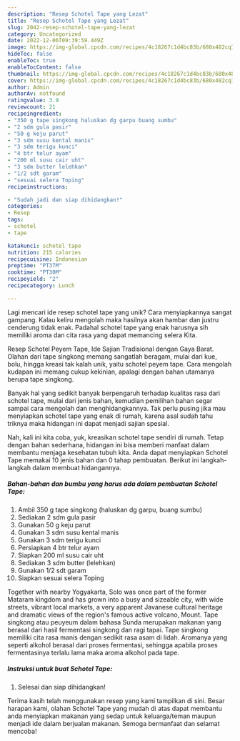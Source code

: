 ```yaml
---
description: "Resep Schotel Tape yang Lezat"
title: "Resep Schotel Tape yang Lezat"
slug: 2042-resep-schotel-tape-yang-lezat
category: Uncategorized
date: 2022-12-06T09:39:59.449Z
image: https://img-global.cpcdn.com/recipes/4c18267c1d4bc83b/680x482cq70/schotel-tape-foto-resep-utama.jpg
hideToc: false
enableToc: true
enableTocContent: false
thumbnail: https://img-global.cpcdn.com/recipes/4c18267c1d4bc83b/680x482cq70/schotel-tape-foto-resep-utama.jpg
cover: https://img-global.cpcdn.com/recipes/4c18267c1d4bc83b/680x482cq70/schotel-tape-foto-resep-utama.jpg
author: Admin
authorAv: notfound
ratingvalue: 3.9
reviewcount: 21
recipeingredient:
- "350 g tape singkong haluskan dg garpu buang sumbu"
- "2 sdm gula pasir"
- "50 g keju parut"
- "3 sdm susu kental manis"
- "3 sdm terigu kunci"
- "4 btr telur ayam"
- "200 ml susu cair uht"
- "3 sdm butter lelehkan"
- "1/2 sdt garam"
- "sesuai selera Toping"
recipeinstructions:

- "Sudah jadi dan siap dihidangkan!"
categories:
- Resep
tags:
- schotel
- tape

katakunci: schotel tape 
nutrition: 215 calories
recipecuisine: Indonesian
preptime: "PT37M"
cooktime: "PT30M"
recipeyield: "2"
recipecategory: Lunch

---
```





Lagi mencari ide resep schotel tape yang unik? Cara menyiapkannya sangat gampang. Kalau keliru mengolah maka hasilnya akan hambar dan justru cenderung tidak enak. Padahal schotel tape yang enak harusnya sih memiliki aroma dan cita rasa yang dapat memancing selera Kita.





Resep Schotel Peyem Tape, Ide Sajian Tradisional dengan Gaya Barat. Olahan dari tape singkong memang sangatlah beragam, mulai dari kue, bolu, hingga kreasi tak kalah unik, yaitu schotel peyem tape. Cara mengolah kudapan ini memang cukup kekinian, apalagi dengan bahan utamanya berupa tape singkong.

Banyak hal yang sedikit banyak berpengaruh terhadap kualitas rasa dari schotel tape, mulai dari jenis bahan, kemudian pemilihan bahan segar sampai cara mengolah dan menghidangkannya. Tak perlu pusing jika mau menyiapkan schotel tape yang enak di rumah, karena asal sudah tahu triknya maka hidangan ini dapat menjadi sajian spesial.






Nah, kali ini kita coba, yuk, kreasikan schotel tape sendiri di rumah. Tetap dengan bahan sederhana, hidangan ini bisa memberi manfaat dalam membantu menjaga kesehatan tubuh kita. Anda dapat menyiapkan Schotel Tape memakai 10 jenis bahan dan 0 tahap pembuatan. Berikut ini langkah-langkah dalam membuat hidangannya.

<!--inarticleads1-->

##### Bahan-bahan dan bumbu yang harus ada dalam pembuatan Schotel Tape:

1. Ambil 350 g tape singkong (haluskan dg garpu, buang sumbu)
1. Sediakan 2 sdm gula pasir
1. Gunakan 50 g keju parut
1. Gunakan 3 sdm susu kental manis
1. Gunakan 3 sdm terigu kunci
1. Persiapkan 4 btr telur ayam
1. Siapkan 200 ml susu cair uht
1. Sediakan 3 sdm butter (lelehkan)
1. Gunakan 1/2 sdt garam
1. Siapkan sesuai selera Toping


Together with nearby Yogyakarta, Solo was once part of the former Mataram kingdom and has grown into a busy and sizeable city, with wide streets, vibrant local markets, a very apparent Javanese cultural heritage and dramatic views of the region&#39;s famous active volcano, Mount. Tape singkong atau peuyeum dalam bahasa Sunda merupakan makanan yang berasal dari hasil fermentasi singkong dan ragi tapai. Tape singkong memiliki cita rasa manis dengan sedikit rasa asam di lidah. Aromanya yang seperti alkohol berasal dari proses fermentasi, sehingga apabila proses fermentasinya terlalu lama maka aroma alkohol pada tape. 

<!--inarticleads2-->

##### Instruksi untuk buat Schotel Tape:


1. Selesai dan siap dihidangkan!



Terima kasih telah menggunakan resep yang kami tampilkan di sini. Besar harapan kami, olahan Schotel Tape yang mudah di atas dapat membantu anda menyiapkan makanan yang sedap untuk keluarga/teman maupun menjadi ide dalam berjualan makanan. Semoga bermanfaat dan selamat mencoba!

